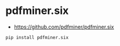 # pdfminer.six

*   https://github.com/pdfminer/pdfminer.six


```shell
pip install pdfminer.six
```
